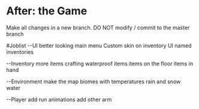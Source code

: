 # After: the Game
Make all changes in a new branch. DO NOT modify / commit to the master branch


#Joblist
--UI
better looking main menu
Custom skin on inventory UI
named inventories

--Inventory
more items
crafting
waterproof items
items on the floor
items in hand

--Environment
make the map
biomes with temperatures
rain and snow
water

--Player
add run animations
add other arm
